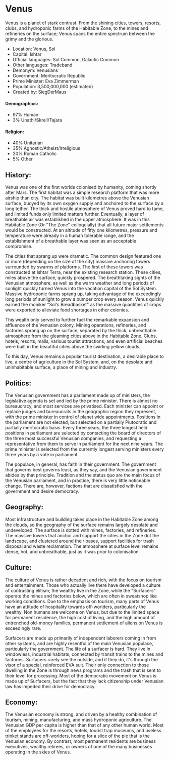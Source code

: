 # Venus

Venus is a planet of stark contrast. From the shining cities, towers, resorts, clubs, and hydroponic farms of the Habitable Zone, to the mines and refineries on the surface; Venus spans the entire spectrum between the grimy and the glorious.

* Location: Venus, Sol
* Capital: Ishtar
* Official languages: Sol Common, Galactic Common
* Other languages: Tradeband
* Demonym: Venusians
* Government: Meritocratic Republic
* Prime Minister: Eva Zimmerman
* Population: 3,500,000,000 (estimated)
* Created by: SiegDerMaus

#### Demographics:

* 97% Human
* 3% Unathi/Skrell/Tajara

#### Religion:

* 40% Unitarian
* 35% Agnostic/Atheist/Irreligious
* 20% Roman Catholic
* 5% Other

## History:

Venus was one of the first worlds colonised by humanity, coming shortly after Mars. The first habitat was a simple research platform that was more airship than city. The habitat was built kilometres above the Venusian surface, buoyed by its own oxygen supply and anchored to the surface by a long tether. The thick and hostile atmosphere of Venus proved hard to tame, and limited funds only limited matters further. Eventually, a layer of breathable air was established in the upper atmosphere. It was in this Habitable Zone (Or "The Zone" colloquially) that all future major settlements would be constructed. At an altitude of fifty one kilometres, pressure and temperature were already in a human tolerable range, and the establishment of a breathable layer was seen as an acceptable compromise.

The cities that sprang up were dramatic. The common design featured one or more (depending on the size of the city) massive anchoring towers surrounded by swarms of platforms. The first of these towers was constructed at Ishtar Terra, near the existing research station. These cities, miles above the surface, quickly prospered. The breathtaking sights of the Venusian atmosphere, as well as the warm weather and long periods of sunlight quickly turned Venus into the vacation capital of the Sol System. Massive hydroponic farms sprang up, taking advantage of the exceedingly long periods of sunlight to grow a bumper crop every season. Venus quickly earned the moniker "Sol's Breadbasket" as the massive quantities of crops were exported to alleviate food shortages in other colonies.

This wealth only served to further fuel the remarkable expansion and affluence of the Venusian colony. Mining operations, refineries, and factories sprang up on the surface, separated by the thick, unbreathable atmosphere from the gleaming cities above in the Habitable Zone. Clubs, hotels, resorts, malls, various tourist attractions, and even artificial beaches were built in the beautiful cities above the swirling yellow clouds.

To this day, Venus remains a popular tourist destination, a desirable place to live, a centre of agriculture in the Sol System, and, on the desolate and uninhabitable surface, a place of mining and industry.

## Politics:

The Venusian government has a parliament made up of ministers, the legislative agenda is set and led by the prime minister. There is almost no bureaucracy, and most services are privatised. Each minister can appoint or replace judges and bureaucrats in the geographic region they represent, with the prime minister in control of planet wide appointments. Positions in the parliament are not elected, but selected on a partially Plutocratic and partially meritocratic basis. Every three years, the three longest held positions in parliament are selected by contacting the board of directors of the three most successful Venusian companies, and requesting a representative from them to serve in parliament for the next nine years. The prime minister is selected from the currently longest serving ministers every three years by a vote in parliament.

The populace, in general, has faith in their government. The government that governs best governs least, as they say, and the Venusian government abides by that principle. Tradition and the status quo are the main focus of the Venusian parliament, and in practice, there is very little noticeable change. There are, however, factions that are dissatisfied with the government and desire democracy.

## Geography:

Most infrastructure and building takes place in the Habitable Zone among the clouds, so the geography of the surface remains largely desolate and undeveloped. The surface is dotted with mines, factories, and refineries. The massive towers that anchor and support the cities in the Zone dot the landscape, and clustered around their bases, support facilities for trash disposal and waste reclamation. The atmosphere at surface level remains dense, hot, and unbreathable, just as it was prior to colonisation.

## Culture:

The culture of Venus is rather decadent and rich, with the focus on tourism and entertainment. Those who actually live there have developed a culture of contrasting elitism; the wealthy live in the Zone, while the "Surfacers" operate the mines and factories below, which are often in sweatshop like working conditions. Due to the emphasis on tourism, many parts of Venus have an attitude of hospitality towards off-worlders, particularly the wealthy. Non humans are welcome on Venus, but due to the limited space for permanent residence, the high cost of living, and the high amount of entrenched old-money families, permanent settlement of aliens on Venus is exceedingly rare.

Surfacers are made up primarily of independent laborers coming in from other systems, and are highly resentful of the main Venusian populace, particularly the government. The life of a surfacer is hard. They live in windowless, industrial habitats, connected by transit trains to the mines and factories. Surfacers rarely see the outside, and if they do, it's through the visor of a special, reinforced EVA suit. Their only connection to those dwelling in the Zone is through news programs and the trash that is sent to their level for processing. Most of the democratic movement on Venus is made up of Surfacers, but the fact that they lack citizenship under Venusian law has impeded their drive for democracy. 

## Economy:

The Venusian economy is strong, and driven by a healthy combination of tourism, mining, manufacturing, and mass hydroponic agriculture. The Venusian GDP per capita is higher than that of any other human world. Most of the employees for the resorts, hotels, tourist trap museums, and useless trinket stands are off-worlders, hoping for a slice of the pie that is the Venusian economy. By contrast, most permanent residents are business executives, wealthy retirees, or owners of one of the many businesses operating in the skies of Venus.
